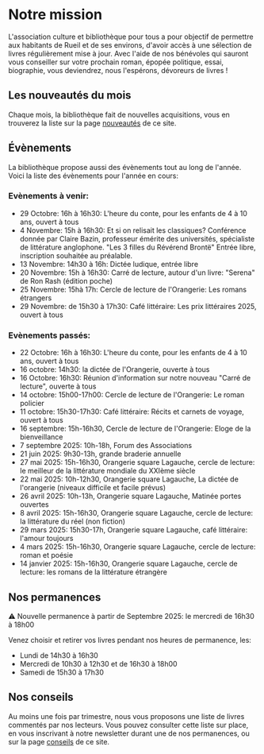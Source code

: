 # Notre mission

L'association culture et bibliothèque pour tous a pour objectif de permettre aux
habitants de Rueil et de ses environs, d'avoir accès à une sélection de livres
régulièrement mise à jour. Avec l'aide de nos bénévoles qui sauront vous
conseiller sur votre prochain roman, épopée politique, essai, biographie, vous
deviendrez, nous l'espérons, dévoreurs de livres !

## Les nouveautés du mois

Chaque mois, la bibliothèque fait de nouvelles acquisitions, vous en trouverez la
liste sur la page <a class="page-link" href="nouveautes">nouveautés</a> de ce
site.

## Évènements

La bibliothèque propose aussi des évènements tout au long de l'année. Voici la liste des évènements pour l'année en cours:

### Evènements à venir:

- 29 Octobre: 16h à 16h30: L'heure du conte, pour les enfants de 4 à 10 ans, ouvert à tous
- 4 Novembre: 15h à 16h30: Et si on relisait les classiques? Conférence donnée par Claire Bazin, professeur émérite des universités, spécialiste de littérature anglophone. "Les 3 filles du Révérend Brontë" Entrée libre, inscription souhaitée au préalable.
- 13 Novembre: 14h30 à 16h: Dictée ludique, entrée libre
- 20 Novembre: 15h à 16h30: Carré de lecture, autour d'un livre: "Serena" de Ron Rash (édition poche)
- 25 Novembre: 15hà 17h: Cercle de lecture de l'Orangerie: Les romans étrangers
- 29 Novembre: de 15h30 à 17h30: Café littéraire: Les prix littéraires 2025, ouvert à tous
  
### Evènements passés:

- 22 Octobre: 16h à 16h30: L'heure du conte, pour les enfants de 4 à 10 ans, ouvert à tous
- 16 octobre: 14h30: la dictée de l'Orangerie, ouverte à tous
- 16 Octobre: 16h30: Réunion d'information sur notre nouveau "Carré de lecture", ouverte à tous
- 14 octobre: 15h00-17h00: Cercle de lecture de l'Orangerie: Le roman policier
- 11 octobre: 15h30-17h30: Café littéraire: Récits et carnets de voyage, ouvert à tous
- 16 septembre: 15h-16h30, Cercle de lecture de l'Orangerie: Eloge de la bienveillance
- 7 septembre 2025: 10h-18h, Forum des Associations
- 21 juin 2025: 9h30-13h, grande braderie annuelle 
- 27 mai 2025: 15h-16h30, Orangerie square Lagauche, cercle de lecture: le meilleur
  de la littérature mondiale du XXIème siècle
- 22 mai 2025: 10h-12h30, Orangerie square Lagauche, La dictée de l'orangerie
  (niveaux difficile et facile prévus)
- 26 avril 2025: 10h-13h, Orangerie square Lagauche, Matinée portes ouvertes
- 8 avril 2025: 15h-16h30, Orangerie square Lagauche, cercle de lecture: la
  littérature du réel (non fiction)
- 29 mars 2025: 15h30-17h, Orangerie square Lagauche, café littéraire: l'amour
  toujours
- 4 mars 2025: 15h-16h30, Orangerie square Lagauche, cercle de lecture: roman
  et poésie
- 14 janvier 2025: 15h-16h30, Orangerie square Lagauche, cercle de lecture:
  les romans de la littérature étrangère


## Nos permanences

⚠️ Nouvelle permanence à partir de Septembre 2025: le mercredi de 16h30 à 18h00

Venez choisir et retirer vos livres pendant nos heures de permanence, les:

- Lundi de 14h30 à 16h30
- Mercredi de 10h30 à 12h30 et de 16h30 à 18h00
- Samedi de 15h30 à 17h30

## Nos conseils

Au moins une fois par trimestre, nous vous proposons une liste de livres
commentés par nos lecteurs. Vous pouvez consulter cette liste sur place, en vous
inscrivant à notre newsletter durant une de nos permanences, ou sur la page <a
class="page-link" href="conseils">conseils</a> de ce site.
